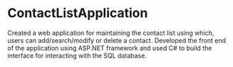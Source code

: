 # ContactListApplication
Created a web application for maintaining the contact list using which, users can add/search/modify or delete a contact. Developed the front end of the application using ASP.NET framework and used C# to build the interface for interacting with the SQL database. 
